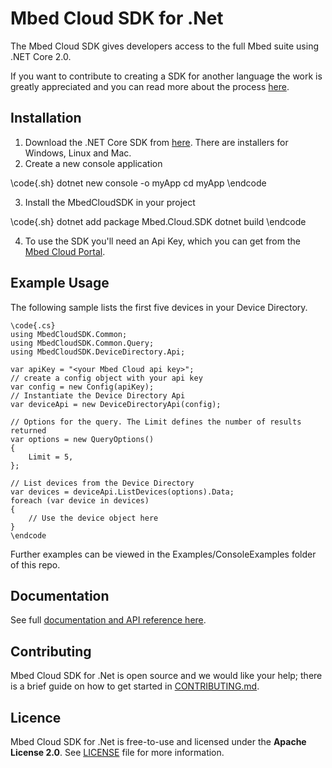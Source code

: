 # Mbed Cloud SDK for .Net

The Mbed Cloud SDK gives developers access to the full Mbed suite using .NET Core 2.0.

If you want to contribute to creating a SDK for another language the work is
greatly appreciated and you can read more about the process
[here](https://github.com/ARMmbed/mbed-cloud-sdk-codegen/blob/master/docs/create-new-language.md).

## Installation

1. Download the .NET Core SDK from [here](https://www.microsoft.com/net/download). There are installers for Windows, Linux and Mac.
2. Create a new console application

\code{.sh}
dotnet new console -o myApp
cd myApp
\endcode

3. Install the MbedCloudSDK in your project

\code{.sh}
dotnet add package Mbed.Cloud.SDK
dotnet build
\endcode

4. To use the SDK you'll need an Api Key, which you can get from the [Mbed Cloud Portal](https://portal.mbedcloud.com/).

## Example Usage

The following sample lists the first five devices in your Device Directory.

    \code{.cs}
    using MbedCloudSDK.Common;
    using MbedCloudSDK.Common.Query;
    using MbedCloudSDK.DeviceDirectory.Api;

    var apiKey = "<your Mbed Cloud api key>";
    // create a config object with your api key
    var config = new Config(apiKey);
    // Instantiate the Device Directory Api
    var deviceApi = new DeviceDirectoryApi(config);

    // Options for the query. The Limit defines the number of results returned
    var options = new QueryOptions()
    {
        Limit = 5,
    };

    // List devices from the Device Directory
    var devices = deviceApi.ListDevices(options).Data;
    foreach (var device in devices)
    {
        // Use the device object here
    }
    \endcode

Further examples can be viewed in the Examples/ConsoleExamples folder of this repo.

## Documentation

See full [documentation and API reference here](https://cloud.mbed.com/docs/v1.2/mbed-cloud-sdk-dotnet/index.html).

## Contributing

Mbed Cloud SDK for .Net is open source and we would like your help; there is a
brief guide on how to get started in [CONTRIBUTING.md](CONTRIBUTING.md).

## Licence

Mbed Cloud SDK for .Net is free-to-use and licensed under the **Apache License
2.0**. See [LICENSE](https://github.com/ARMmbed/mbed-cloud-sdk-dotnet-private/blob/master/LICENSE) file for more information.
